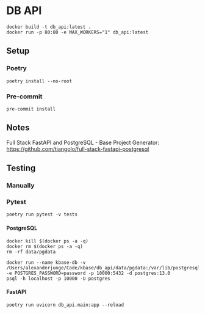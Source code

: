 # DB API

```
docker build -t db_api:latest .
docker run -p 80:80 -e MAX_WORKERS="1" db_api:latest
```

## Setup

### Poetry

```
poetry install --no-root
```

### Pre-commit

```
pre-commit install
```

## Notes

Full Stack FastAPI and PostgreSQL - Base Project Generator:
https://github.com/tiangolo/full-stack-fastapi-postgresql

## Testing

### Manually

### Pytest

```
poetry run pytest -v tests
```

#### PostgreSQL

```
docker kill $(docker ps -a -q)
docker rm $(docker ps -a -q)
rm -rf data/pgdata

docker run --name kbase-db -v /Users/alexanderjunge/Code/kbase/db_api/data/pgdata:/var/lib/postgresql/data -e POSTGRES_PASSWORD=password -p 10000:5432 -d postgres:13.0
psql -h localhost -p 10000 -U postgres
```

#### FastAPI

```
poetry run uvicorn db_api.main:app --reload
```
